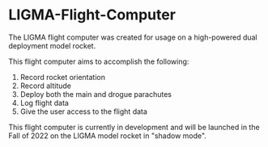 # LIGMA-Flight-Computer

The LIGMA flight computer was created for usage on a high-powered dual deployment model rocket. 

This flight computer aims to accomplish the following:
1. Record rocket orientation
2. Record altitude
3. Deploy both the main and drogue parachutes
4. Log flight data
5. Give the user access to the flight data

This flight computer is currently in development and will be launched in the Fall of 2022 on the LIGMA model rocket in "shadow mode". 
